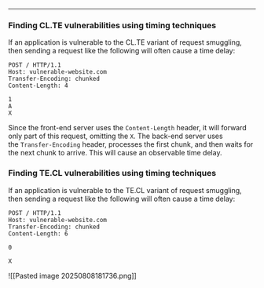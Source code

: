 
---
### Finding CL.TE vulnerabilities using timing techniques

If an application is vulnerable to the CL.TE variant of request smuggling, then sending a request like the following will often cause a time delay:


```
POST / HTTP/1.1 
Host: vulnerable-website.com 
Transfer-Encoding: chunked 
Content-Length: 4

1
A
X
```

Since the front-end server uses the `Content-Length` header, it will forward only part of this request, omitting the `X`. The back-end server uses the `Transfer-Encoding` header, processes the first chunk, and then waits for the next chunk to arrive. This will cause an observable time delay.

### Finding TE.CL vulnerabilities using timing techniques

If an application is vulnerable to the TE.CL variant of request smuggling, then sending a request like the following will often cause a time delay:
```
POST / HTTP/1.1 
Host: vulnerable-website.com 
Transfer-Encoding: chunked 
Content-Length: 6 

0

X
```
![[Pasted image 20250808181736.png]]